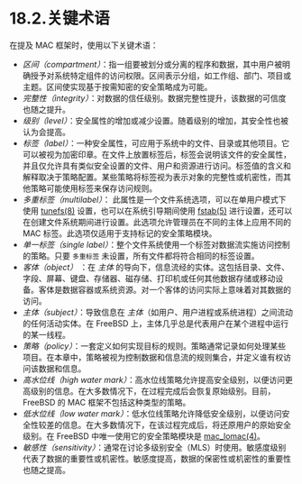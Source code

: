 # 18.2.关键术语

在提及 MAC 框架时，使用以下关键术语：

- _区间（compartment）_：指一组要被划分或分离的程序和数据，其中用户被明确授予对系统特定组件的访问权限。区间表示分组，如工作组、部门、项目或主题。区间使实现基于按需知密的安全策略成为可能。
- _完整性（integrity）_：对数据的信任级别。数据完整性提升，该数据的可信度也随之提升。
- _级别（level）_：安全属性的增加或减少设置。随着级别的增加，其安全性也被认为会提高。
- _标签（label）_：一种安全属性，可应用于系统中的文件、目录或其他项目。它可以被视为加密印章。在文件上放置标签后，标签会说明该文件的安全属性，并且仅允许具有类似安全设置的文件、用户和资源进行访问。标签值的含义和解释取决于策略配置。某些策略将标签视为表示对象的完整性或机密性，而其他策略可能使用标签来保存访问规则。
- _多重标签（multilabel）_： 此属性是一个文件系统选项，可以在单用户模式下使用 [tunefs(8)](https://www.freebsd.org/cgi/man.cgi?query=tunefs&sektion=8&format=html) 设置，也可以在系统引导期间使用 [fstab(5)](https://www.freebsd.org/cgi/man.cgi?query=fstab&sektion=5&format=html) 进行设置，还可以在创建文件系统期间进行设置。此选项允许管理员在不同的主体上应用不同的 MAC 标签。此选项仅适用于支持标记的安全策略模块。
- _单一标签（single label）_：整个文件系统使用一个标签对数据流实施访问控制的策略。只要 `多重标签` 未设置，所有文件都将符合相同的标签设置。
- _客体（object）_ ：在 _主体_ 的导向下，信息流经的实体。这包括目录、文件、字段、屏幕、键盘、存储器、磁存储、打印机或任何其他数据存储或移动设备。客体是数据容器或系统资源。对一个客体的访问实际上意味着对其数据的访问。
- _主体（subject）_：导致信息在 _主体_（如用户、用户进程或系统进程）之间流动的任何活动实体。在 FreeBSD 上，主体几乎总是代表用户在某个进程中运行的某一线程。
- _策略（policy）_：一套定义如何实现目标的规则。策略通常记录如何处理某些项目。在本章中，策略被视为控制数据和信息流的规则集合，并定义谁有权访问该数据和信息。
- _高水位线（high water mark）_：高水位线策略允许提高安全级别，以便访问更高级别的信息。在大多数情况下，在过程完成后会恢复原始级别。目前，FreeBSD 的 MAC 框架不包括这种类型的策略。
- _低水位线（low water mark）_：低水位线策略允许降低安全级别，以便访问安全性较差的信息。在大多数情况下，在该过程完成后，将还原用户的原始安全级别。在 FreeBSD 中唯一使用它的安全策略模块是 [mac_lomac(4)](https://www.freebsd.org/cgi/man.cgi?query=mac_lomac&sektion=4&format=html)。
- _敏感性（sensitivity）_：通常在讨论多级别安全（MLS）时使用。敏感度级别代表了数据的重要性或机密性。敏感度提高，数据的保密性或机密性的重要性也随之提高。